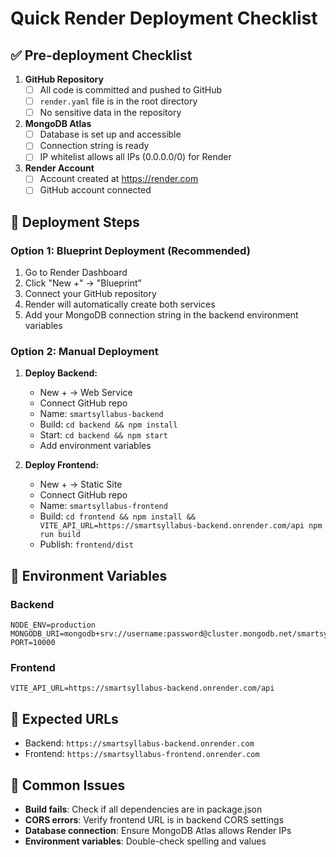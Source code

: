# Quick Render Deployment Checklist

## ✅ Pre-deployment Checklist

1. **GitHub Repository**
   - [ ] All code is committed and pushed to GitHub
   - [ ] `render.yaml` file is in the root directory
   - [ ] No sensitive data in the repository

2. **MongoDB Atlas**
   - [ ] Database is set up and accessible
   - [ ] Connection string is ready
   - [ ] IP whitelist allows all IPs (0.0.0.0/0) for Render

3. **Render Account**
   - [ ] Account created at https://render.com
   - [ ] GitHub account connected

## 🚀 Deployment Steps

### Option 1: Blueprint Deployment (Recommended)
1. Go to Render Dashboard
2. Click "New +" → "Blueprint"
3. Connect your GitHub repository
4. Render will automatically create both services
5. Add your MongoDB connection string in the backend environment variables

### Option 2: Manual Deployment
1. **Deploy Backend:**
   - New + → Web Service
   - Connect GitHub repo
   - Name: `smartsyllabus-backend`
   - Build: `cd backend && npm install`
   - Start: `cd backend && npm start`
   - Add environment variables

2. **Deploy Frontend:**
   - New + → Static Site
   - Connect GitHub repo
   - Name: `smartsyllabus-frontend`
   - Build: `cd frontend && npm install && VITE_API_URL=https://smartsyllabus-backend.onrender.com/api npm run build`
   - Publish: `frontend/dist`

## 🔧 Environment Variables

### Backend
```
NODE_ENV=production
MONGODB_URI=mongodb+srv://username:password@cluster.mongodb.net/smartsyllabus
PORT=10000
```

### Frontend
```
VITE_API_URL=https://smartsyllabus-backend.onrender.com/api
```

## 🎯 Expected URLs
- Backend: `https://smartsyllabus-backend.onrender.com`
- Frontend: `https://smartsyllabus-frontend.onrender.com`

## 🐛 Common Issues
- **Build fails**: Check if all dependencies are in package.json
- **CORS errors**: Verify frontend URL is in backend CORS settings
- **Database connection**: Ensure MongoDB Atlas allows Render IPs
- **Environment variables**: Double-check spelling and values 